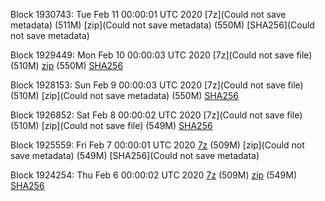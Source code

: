 Block 1930743: Tue Feb 11 00:00:01 UTC 2020 [7z](Could not save metadata) (511M) [zip](Could not save metadata) (550M) [SHA256](Could not save metadata)

Block 1929449: Mon Feb 10 00:00:03 UTC 2020 [7z](Could not save file) (510M) [zip]() (550M) [SHA256]()

Block 1928153: Sun Feb  9 00:00:03 UTC 2020 [7z](Could not save file) (510M) [zip](Could not save metadata) (550M) [SHA256](https://transfer.sh/H28EE/sha256.txt)

Block 1926852: Sat Feb  8 00:00:02 UTC 2020 [7z](Could not save file) (510M) [zip](Could not save file) (549M) [SHA256]()

Block 1925559: Fri Feb  7 00:00:01 UTC 2020 [7z]() (509M) [zip](Could not save metadata) (549M) [SHA256](Could not save metadata)

Block 1924254: Thu Feb  6 00:00:02 UTC 2020 [7z](https://transfer.sh/YoxCh/bootstrap.dat.20200206.7z) (509M) [zip](https://transfer.sh/UonIt/bootstrap.dat.20200206.zip) (549M) [SHA256](https://transfer.sh/jusB5/sha256.txt)
